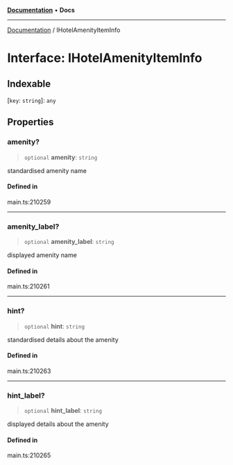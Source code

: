 [**Documentation**](../README.md) • **Docs**

***

[Documentation](../README.md) / IHotelAmenityItemInfo

# Interface: IHotelAmenityItemInfo

## Indexable

 \[`key`: `string`\]: `any`

## Properties

### amenity?

> `optional` **amenity**: `string`

standardised amenity name

#### Defined in

main.ts:210259

***

### amenity\_label?

> `optional` **amenity\_label**: `string`

displayed amenity name

#### Defined in

main.ts:210261

***

### hint?

> `optional` **hint**: `string`

standardised details about the amenity

#### Defined in

main.ts:210263

***

### hint\_label?

> `optional` **hint\_label**: `string`

displayed details about the amenity

#### Defined in

main.ts:210265
